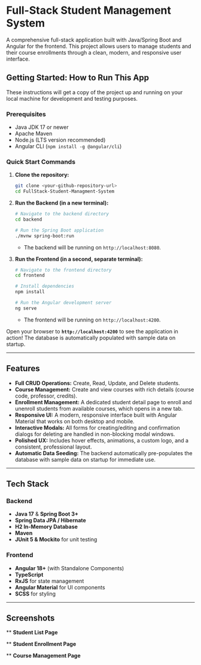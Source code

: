 # Full-Stack Student Management System

A comprehensive full-stack application built with Java/Spring Boot and Angular for the frontend. This project allows users to manage students and their course enrollments through a clean, modern, and responsive user interface.

## Getting Started: How to Run This App

These instructions will get a copy of the project up and running on your local machine for development and testing purposes.

### Prerequisites

* Java JDK 17 or newer
* Apache Maven
* Node.js (LTS version recommended)
* Angular CLI (`npm install -g @angular/cli`)

### Quick Start Commands

1.  **Clone the repository:**
    ```bash
    git clone <your-github-repository-url>
    cd FullStack-Student-Managment-System
    ```

2.  **Run the Backend (in a new terminal):**
    ```bash
    # Navigate to the backend directory
    cd backend

    # Run the Spring Boot application
    ./mvnw spring-boot:run
    ```
    * The backend will be running on `http://localhost:8080`.

3.  **Run the Frontend (in a second, separate terminal):**
    ```bash
    # Navigate to the frontend directory
    cd frontend

    # Install dependencies
    npm install

    # Run the Angular development server
    ng serve
    ```
    * The frontend will be running on `http://localhost:4200`.

Open your browser to **`http://localhost:4200`** to see the application in action! The database is automatically populated with sample data on startup.

---

## Features

* **Full CRUD Operations:** Create, Read, Update, and Delete students.
* **Course Management:** Create and view courses with rich details (course code, professor, credits).
* **Enrollment Management:** A dedicated student detail page to enroll and unenroll students from available courses, which opens in a new tab.
* **Responsive UI:** A modern, responsive interface built with Angular Material that works on both desktop and mobile.
* **Interactive Modals:** All forms for creating/editing and confirmation dialogs for deleting are handled in non-blocking modal windows.
* **Polished UX:** Includes hover effects, animations, a custom logo, and a consistent, professional layout.
* **Automatic Data Seeding:** The backend automatically pre-populates the database with sample data on startup for immediate use.

---

## Tech Stack

### Backend
* **Java 17** & **Spring Boot 3+**
* **Spring Data JPA / Hibernate**
* **H2 In-Memory Database**
* **Maven**
* **JUnit 5 & Mockito** for unit testing

### Frontend
* **Angular 18+** (with Standalone Components)
* **TypeScript**
* **RxJS** for state management
* **Angular Material** for UI components
* **SCSS** for styling

---

## Screenshots

**
**Student List Page**

**
**Student Enrollment Page**

**
**Course Management Page**
